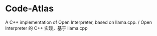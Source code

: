 # Code-Atlas
A C++ implementation of Open Interpreter, based on llama.cpp. / Open Interpreter 的 C++ 实现，基于 llama.cpp
